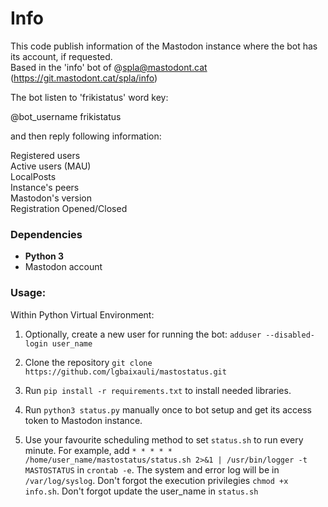 # Info
This code publish information of the Mastodon instance where the bot has its account, if requested.  
Based in the 'info' bot of @spla@mastodont.cat (https://git.mastodont.cat/spla/info)

The bot listen to 'frikistatus' word key:

@bot_username frikistatus

and then reply following information:  

Registered users  
Active users (MAU)  
LocalPosts  
Instance's peers  
Mastodon's version  
Registration Opened/Closed

### Dependencies

-   **Python 3**
-   Mastodon account

### Usage:

Within Python Virtual Environment:

1. Optionally, create a new user for running the bot: `adduser --disabled-login user_name`

2. Clone the repository `git clone https://github.com/lgbaixauli/mastostatus.git` 

3. Run `pip install -r requirements.txt` to install needed libraries.  

4. Run `python3 status.py` manually once to bot setup and get its access token to Mastodon instance.

5. Use your favourite scheduling method to set `status.sh` to run every minute. For example, 
   add  `* * * * * /home/user_name/mastostatus/status.sh 2>&1 | /usr/bin/logger -t MASTOSTATUS` in 
   `crontab -e`. The system and error log will be in `/var/log/syslog`. 
   Don't forgot the execution privilegies `chmod +x info.sh`. 
   Don't forgot update the user_name in `status.sh`  

